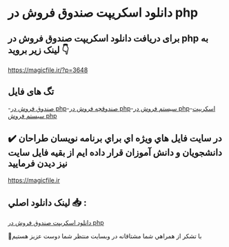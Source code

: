 # دانلود اسکریپت صندوق فروش در php

## برای دریافت دانلود اسکریپت صندوق فروش در php به لینک زیر بروید 👇

https://magicfile.ir/?p=3648

## تگ های فایل

-[صندوق فروش در php](https://magicfile.ir/product/%d8%af%d8%a7%d9%86%d9%84%d9%88%d8%af-%d8%a7%d8%b3%da%a9%d8%b1%db%8c%d9%be%d8%aa-%d8%b5%d9%86%d8%af%d9%88%d9%82-%d9%81%d8%b1%d9%88%d8%b4-%d8%af%d8%b1-php/)-[صندوقچه فروش در php](https://magicfile.ir/product/%d8%af%d8%a7%d9%86%d9%84%d9%88%d8%af-%d8%a7%d8%b3%da%a9%d8%b1%db%8c%d9%be%d8%aa-%d8%b5%d9%86%d8%af%d9%88%d9%82-%d9%81%d8%b1%d9%88%d8%b4-%d8%af%d8%b1-php/)-[سیستم فروش در php](https://magicfile.ir/product/%d8%af%d8%a7%d9%86%d9%84%d9%88%d8%af-%d8%a7%d8%b3%da%a9%d8%b1%db%8c%d9%be%d8%aa-%d8%b5%d9%86%d8%af%d9%88%d9%82-%d9%81%d8%b1%d9%88%d8%b4-%d8%af%d8%b1-php/)-[اسکریپت سیستم فروش php](https://magicfile.ir/product/%d8%af%d8%a7%d9%86%d9%84%d9%88%d8%af-%d8%a7%d8%b3%da%a9%d8%b1%db%8c%d9%be%d8%aa-%d8%b5%d9%86%d8%af%d9%88%d9%82-%d9%81%d8%b1%d9%88%d8%b4-%d8%af%d8%b1-php/)

## ✔️ در سايت فايل هاي ويژه اي براي برنامه نويسان طراحان دانشجويان و دانش آموزان قرار داده ايم از بقيه فايل سايت نيز ديدن فرماييد

https://magicfile.ir


## لينک دانلود اصلي 📥 :

[دانلود اسکریپت صندوق فروش در php](https://magicfile.ir/product/%d8%af%d8%a7%d9%86%d9%84%d9%88%d8%af-%d8%a7%d8%b3%da%a9%d8%b1%db%8c%d9%be%d8%aa-%d8%b5%d9%86%d8%af%d9%88%d9%82-%d9%81%d8%b1%d9%88%d8%b4-%d8%af%d8%b1-php/) 


🙏با تشکر از همراهي شما مشتاقانه در وبسایت منتظر شما دوست عزیز هستیم

